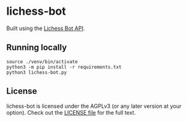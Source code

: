 # lichess-bot

Built using the [Lichess Bot API](https://lichess.org/api#tag/Bot).


## Running locally 
```
source ./venv/bin/activate
python3 -m pip install -r requirements.txt
python3 lichess-bot.py
```

## License
lichess-bot is licensed under the AGPLv3 (or any later version at your option). Check out the [LICENSE file](https://github.com/lichess-bot-devs/lichess-bot/blob/master/LICENSE) for the full text.
